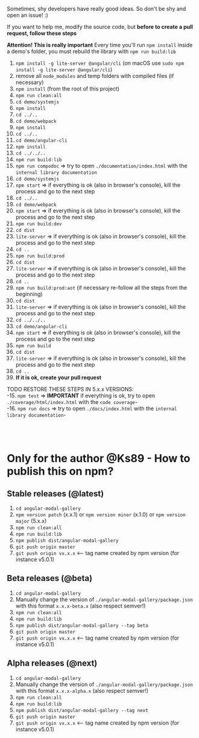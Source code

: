 Sometimes, shy developers have really good ideas. So don't be shy and open an issue! :)

If you want to help me, modify the source code, but **before to create a pull request, follow these steps**

**Attention! This is really important**
Every time you'll run `npm install` inside a demo's folder, you must rebuild the library with `npm run build:lib`


1. `npm install -g lite-server @angular/cli` (on macOS use `sudo npm install -g lite-server @angular/cli`)
2. remove all `node_modules` and temp folders with compiled files (if necessary)
3. `npm install` (from the root of this project)
4. `npm run clean:all`
5. `cd demo/systemjs`
6. `npm install`
7. `cd ../..`
8. `cd demo/webpack`
9. `npm install`
10. `cd ../..`
11. `cd demo/angular-cli`
12. `npm install`
13. `cd ../../..`
14. `npm run build:lib`
17. `npm run compodoc` => try to open `./documentation/index.html` with the `internal library documentation`
18. `cd demo/systemjs`
19. `npm start` => if everything is ok (also in browser's console), kill the process and go to the next step
20. `cd ../..`
21. `cd demo/webpack`
22. `npm start` => if everything is ok (also in browser's console), kill the process and go to the next step
23. `npm run build:dev`
24. `cd dist`
25. `lite-server` => if everything is ok (also in browser's console), kill the process and go to the next step
26. `cd ..`
27. `npm run build:prod`
28. `cd dist`
29. `lite-server` => if everything is ok (also in browser's console), kill the process and go to the next step
30. `cd ..`
31. `npm run build:prod:aot` (if necessary re-follow all the steps from the beginning)
32. `cd dist`
33. `lite-server` => if everything is ok (also in browser's console), kill the process and go to the next step
34. `cd ../../..`
35. `cd demo/angular-cli`
36. `npm start` => if everything is ok (also in browser's console), kill the process and go to the next step
37. `npm run build`
38. `cd dist`
39. `lite-server` => if everything is ok (also in browser's console), kill the process and go to the next step
40. `cd ..`
41. **If it is ok, create your pull request**

TODO RESTORE THESE STEPS IN 5.x.x VERSIONS:<br>
-15. `npm test` => **IMPORTANT** if everything is ok, try to open `./coverage/html/index.html` with the `code coverage`-<br>
-16. `npm run docs` => try to open `./docs/index.html` with the `internal library documentation`-
<br>
<br>
<br>
<br>

# Only for the author @Ks89 - How to publish this on npm?

## Stable releases (@latest)
1. `cd angular-modal-gallery`
2. `npm version patch` (x.x.1) or `npm version minor` (x.1.0) or `npm version major` (5.x.x)
3. `npm run clean:all`
4. `npm run build:lib`
5. `npm publish dist/angular-modal-gallery`
6. `git push origin master`
7. `git push origin vx.x.x`  <-- tag name created by npm version (for instance v5.0.1)

## Beta releases (@beta)
1. `cd angular-modal-gallery`
2. Manually change the version of `./angular-modal-gallery/package.json` with this format `x.x.x-beta.x` (also respect semver!)
3. `npm run clean:all`
4. `npm run build:lib`
5. `npm publish dist/angular-modal-gallery --tag beta`
6. `git push origin master`
7. `git push origin vx.x.x`  <-- tag name created by npm version (for instance v5.0.1)


## Alpha releases (@next)
1. `cd angular-modal-gallery`
2. Manually change the version of `./angular-modal-gallery/package.json` with this format `x.x.x-alpha.x` (also respect semver!)
3. `npm run clean:all`
4. `npm run build:lib`
5. `npm publish dist/angular-modal-gallery --tag next`
6. `git push origin master`
7. `git push origin vx.x.x`  <-- tag name created by npm version (for instance v5.0.1)


